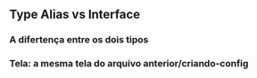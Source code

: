 ## Type Alias vs Interface

### A difertença entre os dois tipos

### Tela: a mesma tela do arquivo anterior/criando-config
